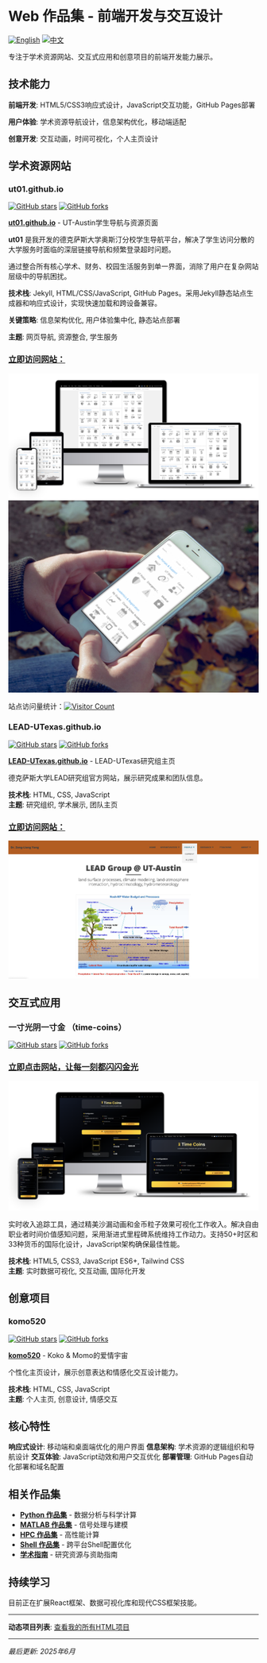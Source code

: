 # Web 作品集 - 前端开发与交互设计

[![English](https://img.shields.io/badge/lang-English-blue.svg)](README.md)
[![中文](https://img.shields.io/badge/lang-中文-brown.svg)](README.CN.md)

专注于学术资源网站、交互式应用和创意项目的前端开发能力展示。

## 技术能力

**前端开发**: HTML5/CSS3响应式设计，JavaScript交互功能，GitHub Pages部署

**用户体验**: 学术资源导航设计，信息架构优化，移动端适配

**创意开发**: 交互动画，时间可视化，个人主页设计

## 学术资源网站

### ut01.github.io
[![GitHub stars](https://img.shields.io/github/stars/ut01/ut01.github.io)](https://github.com/ut01/ut01.github.io)
[![GitHub forks](https://img.shields.io/github/forks/ut01/ut01.github.io)](https://github.com/ut01/ut01.github.io/fork)

**[ut01.github.io](https://github.com/ut01/ut01.github.io)** - UT-Austin学生导航与资源页面

**ut01** 是我开发的德克萨斯大学奥斯汀分校学生导航平台，解决了学生访问分散的大学服务时面临的深层链接导航和频繁登录超时问题。

通过整合所有核心学术、财务、校园生活服务到单一界面，消除了用户在复杂网站层级中的导航困扰。

**技术栈**: Jekyll, HTML/CSS/JavaScript, GitHub Pages。采用Jekyll静态站点生成器和响应式设计，实现快速加载和跨设备兼容。

**关键策略**: 信息架构优化, 用户体验集中化, 静态站点部署

**主题**: 网页导航, 资源整合, 学生服务

### **[立即访问网站：](https://ut01.github.io)**

![ut01 Screenshot](./assets/Screenshot-Multiple-Device-ut01.png)
![ut01 Screenshot](./assets/Screenshot-Mobile-Device-ut01.png)

站点访问量统计：[![Visitor Count](https://clustrmaps.com/map_v2.png?d=fQvKmZbPMctrjCs0jp8rDLqKYPwmQtmFVMiOSl9YUsE&cl=ffffff&w=a&t=tt&co=ffffff&ct=000000)](https://clustrmaps.com/site/1c6il)


### LEAD-UTexas.github.io
[![GitHub stars](https://img.shields.io/github/stars/ktwu01/LEAD-UTexas.github.io)](https://github.com/ktwu01/LEAD-UTexas.github.io)
[![GitHub forks](https://img.shields.io/github/forks/ktwu01/LEAD-UTexas.github.io)](https://github.com/ktwu01/LEAD-UTexas.github.io/fork)

**[LEAD-UTexas.github.io](https://github.com/ktwu01/LEAD-UTexas.github.io)** - LEAD-UTexas研究组主页

德克萨斯大学LEAD研究组官方网站，展示研究成果和团队信息。

**技术栈**: HTML, CSS, JavaScript  
**主题**: 研究组织, 学术展示, 团队主页

### **[立即访问网站：](https://LEAD-UTexas.github.io)**
![LEAD-UTexas](./assets/Screenshot-LEAD-Group.png)

## 交互式应用

### 一寸光阴一寸金 （time-coins）
[![GitHub stars](https://img.shields.io/github/stars/ktwu01/time-coins)](https://github.com/ktwu01/time-coins)
[![GitHub forks](https://img.shields.io/github/forks/ktwu01/time-coins)](https://github.com/ktwu01/time-coins/fork)

### **[立即点击网站，让每一刻都闪闪金光](https://ktwu01.github.io/time-coins/)**

![time-coins Screenshot](./assets/Screenshot-Multiple-Device-time-coins.png)

实时收入追踪工具，通过精美沙漏动画和金币粒子效果可视化工作收入。解决自由职业者时间价值感知问题，采用渐进式里程碑系统维持工作动力。支持50+时区和33种货币的国际化设计，JavaScript架构确保最佳性能。

**技术栈**: HTML5, CSS3, JavaScript ES6+, Tailwind CSS  
**主题**: 实时数据可视化, 交互动画, 国际化开发


## 创意项目

### komo520
[![GitHub stars](https://img.shields.io/github/stars/ktwu01/komo520)](https://github.com/ktwu01/komo520)
[![GitHub forks](https://img.shields.io/github/forks/ktwu01/komo520)](https://github.com/ktwu01/komo520/fork)

**[komo520](https://github.com/ktwu01/komo520)** - Koko & Momo的爱情宇宙

个性化主页设计，展示创意表达和情感化交互设计能力。

**技术栈**: HTML, CSS, JavaScript  
**主题**: 个人主页, 创意设计, 情感交互

## 核心特性

**响应式设计**: 移动端和桌面端优化的用户界面
**信息架构**: 学术资源的逻辑组织和导航设计
**交互体验**: JavaScript动效和用户交互优化
**部署管理**: GitHub Pages自动化部署和域名配置

## 相关作品集

- **[Python 作品集](../python/)** - 数据分析与科学计算
- **[MATLAB 作品集](../matlab/)** - 信号处理与建模
- **[HPC 作品集](../hpc/)** - 高性能计算
- **[Shell 作品集](../shell/)** - 跨平台Shell配置优化
- **[学术指南](../academic/)** - 研究资源与资助指南

## 持续学习

目前正在扩展React框架、数据可视化库和现代CSS框架技能。

---

**动态项目列表**: [查看我的所有HTML项目](https://github.com/ktwu01?tab=repositories&q=&type=&language=html&sort=)

---

*最后更新: 2025年6月*